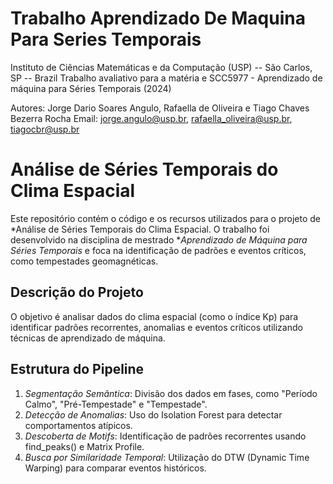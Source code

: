 # Trabalho Aprendizado De Maquina Para Series Temporais
Instituto de Ciências Matemáticas e da Computação (USP) -- São Carlos, SP -- Brazil
Trabalho avaliativo para a matéria e SCC5977 - Aprendizado de máquina para Séries Temporais (2024)

Autores: Jorge Dario Soares Angulo, Rafaella de Oliveira e Tiago Chaves Bezerra Rocha
Email: jorge.angulo@usp.br, rafaella_oliveira@usp.br, tiagocbr@usp.br

# Análise de Séries Temporais do Clima Espacial

Este repositório contém o código e os recursos utilizados para o projeto de *Análise de Séries Temporais do Clima Espacial. O trabalho foi desenvolvido na disciplina de mestrado **Aprendizado de Máquina para Séries Temporais* e foca na identificação de padrões e eventos críticos, como tempestades geomagnéticas.

## Descrição do Projeto

O objetivo é analisar dados do clima espacial (como o índice Kp) para identificar padrões recorrentes, anomalias e eventos críticos utilizando técnicas de aprendizado de máquina.

## Estrutura do Pipeline

1. *Segmentação Semântica*: Divisão dos dados em fases, como "Período Calmo", "Pré-Tempestade" e "Tempestade".
2. *Detecção de Anomalias*: Uso do Isolation Forest para detectar comportamentos atípicos.
3. *Descoberta de Motifs*: Identificação de padrões recorrentes usando find_peaks() e Matrix Profile.
4. *Busca por Similaridade Temporal*: Utilização do DTW (Dynamic Time Warping) para comparar eventos históricos.
